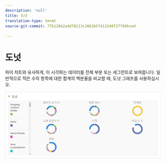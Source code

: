 ```yaml
---
description: 'null'
title: 도넛
translation-type: tm+mt
source-git-commit: 77b126b2add78113c266265f413240f27f89bced

---
```



# 도넛

파이 차트와 유사하게, 이 시각화는 데이터를 전체 부분 또는 세그먼트로 보여줍니다. 일반적으로 적은 수의 항목에 대한 합계의 백분율을 비교할 때, 도넛 그래프를 사용하십시오.

![](assets/donut.png)

